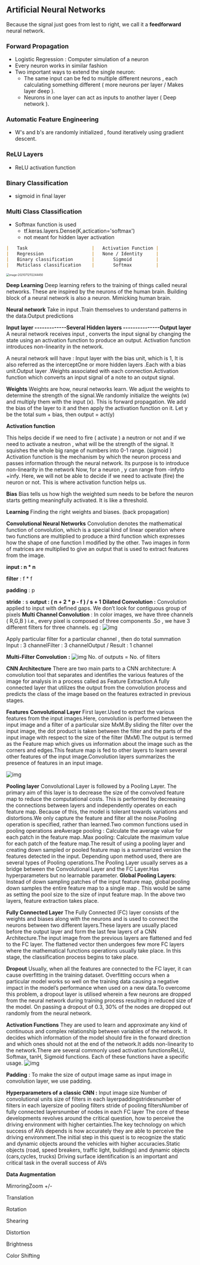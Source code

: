 ## Artificial Neural Networks

Because the signal just goes from lest to right, we call it a **feedforward** neural network.

### Forward Propagation

- Logistic Regression : Computer simulation of a neuron
- Every neuron works in similar fashion
- Two important ways to extend the single neuron:
  - The same input can be fed to multiple different neurons , each calculating something different ( more neurons per layer / Makes layer deep ).
  - Neurons in one layer can act as inputs to another layer ( Deep network ).

### Automatic Feature Engineering

- W's and b's are randomly initialized , found iteratively using gradient descent.

### ReLU Layers

- ReLU activation function

### Binary Classification

- sigmoid in final layer

### Multi Class Classification

* Softmax function is used
  * tf.keras.layers.Dense(K,actication='softmax')
  * not meant for hidden layer activation

```markdown
|   Task	                    |   Activation Function	|
|   Regression	                |   None / Identity	    |
|   Binary classification	    |       Sigmoid 	    |
|   Muticlass classification	|       Softmax	  	    |
```

<img src="C:\Users\ACER\AppData\Roaming\Typora\typora-user-images\image-20210712112244450.png" alt="image-20210712112244450" style="zoom:50%;" />



**Deep Learning** 
Deep learning refers to the training of things called neural networks. These are inspired by the neurons of the human brain. Building block of a neural network is also a neuron.
Mimicking human brain. 

**Neural network** 
Take in input .Train themselves to understand patterns in the data.Output predictions

**Input layer -------------Several Hidden layers ---------------Output layer**
A neural network receives input , converts the input signal by changing the state using an activation function to produce an output.
Activation function introduces non-linearity in the network.

A neural network will have : 
Input layer with the bias unit, which is 1, It is also referred as the interceptOne or more hidden layers .Each with a bias unit.Output layer .Weights associated with each connection.Activation function which converts an input signal of a note to an output signal.


**Weights** 
Weights are how, neural networks learn. We adjust the weights to determine the strength of the signal.We randomly initialize the weights (w) and multiply them with the input (x).
This is forward propagation.
We add the bias of the layer to it and then apply the activation function on it.
Let y be the total sum + bias, then output = act(y)

**Activation function**

This helps decide if we need to fire ( activate ) a neutron or not and if we need to activate a neutron , what will be the strength of the signal.
It squishes the whole big range of numbers into 0-1 range. (sigmoid )
Activation function is the mechanism by which the neuron process and passes information through the neural network.
Its purpose is to introduce non-linearity in the network
Now, for a neuron , y can range from -infyto +infy. Here, we will not be able to decide if we need to activate (fire) the neuron or not. This is where activation function helps us.

**Bias**
Bias tells us how high the weighted sum needs to be before the neuron starts getting meaningfully activated. It is like a threshold.

**Learning** 
Finding the right weights and biases. (back propagation)













**Convolutional Neural Networks** 
Convolution denotes the mathematical function of convolution, which is a special kind of linear operation where two functions are multiplied to produce a third function which expresses how the shape of one function I modified by the other.
Two images in form of matrices are multiplied to give an output that is used to extract features from the image.

**input : n \* n**

**filter** : f \* f

**padding** : p

**stride** : s
**output : ( n + 2 \* p - f ) / s + 1**
**Dilated Convolution :** Convolution applied to input with defined gaps. We don’t look for contiguous group of pixels
**Multi Channel Convolution** : In color images, we have three channels ( R,G,B ) i.e., every pixel is composed of three components .So , we have 3 different filters for three channels. eg : ![img](https://lh4.googleusercontent.com/Os4xQ86NM1WxObZRpKGNkc_U5ae7EIJgeKbIbvkm22peZBRaRGSxdvOyjBGKDsTF_Vcb0H9FDJOrq8qcsuZbS8Pw0Cx5CXYC7Su6LQgKCxyV0YNiQglqZO1yu974yQ)

Apply particular filter for a particular channel , then do total summation
Input : 3 channelFilter : 3 channelOutput / Result : 1 channel


**Multi-Filter Convolution** **:** 
![img](https://lh6.googleusercontent.com/52IpQYba-VVZh_zZ2UWneh9mTZSyzN-YDnERjFmU0hzV9LlbHzMgdOuBASyR9SsbjQ44izk4CAS7GcTg24k9UXMLQST78OQtGSyiPsXGUO-AtomtJM14MHeVhIJI6Q)
No. of outputs = No. of filters



**CNN Architecture**
There are two main parts to a CNN architecture:
A convolution tool that separates and identifies the various features of the image for analysis in a process called as Feature Extraction.A fully connected layer that utilizes the output from the convolution process and predicts the class of the image based on the features extracted in previous stages.

**Features**
**Convolutional Layer**
First layer.Used to extract the various features from the input images.Here, convolution is performed between the input image and a filter of a particular size MxM.By sliding the filter over the input image, the dot product is taken between the filter and the parts of the input image with respect to the size of the filter (MxM).The output is termed as the Feature map which gives us information about the image such as the corners and edges.This feature map is fed to other layers to learn several other features of the input image.Convolution layers summarizes the presence of features in an input image.

![img](https://lh6.googleusercontent.com/H9FjavpmHjNxiih827s5K7-QtH09AJikj5gxjo0h1tdyWoa7hlUVq3bGQLn7ZtLzbxQStYYX6yvxjAfLXSUAcbkmNspBDUZRt8HUbc3qXOufKqadJwjk015-bASDfg)


**Pooling layer**
Convolutional Layer is followed by a Pooling Layer. The primary aim of this layer is to decrease the size of the convolved feature map to reduce the computational costs. This is performed by decreasing the connections between layers and independently operates on each feature map. Because of this, the model is tolerant towards variations and distortions.We only capture the feature and filter all the noise.Pooling operation is specified, rather than learned.Two common functions used in pooling operations areAverage pooling : Calculate the average value for each patch in the feature map..Max pooling: Calculate the maximum value for each patch of the feature map.The result of using a pooling layer and creating down sampled or pooled feature map is a summarized version the features detected in the input. Depending upon method used, there are several types of Pooling operations.The Pooling Layer usually serves as a bridge between the Convolutional Layer and the FC Layer.Has hyperparameters but no learnable parameter.
**Global Pooling Layers**: Instead of down sampling patches of the input feature map, global pooling down samples the entire feature map to a single map . This would be same as setting the pool size to the size of input feature map.
In the above two layers, feature extraction takes place.

 **Fully Connected Layer**
The Fully Connected (FC) layer consists of the weights and biases along with the neurons and is used to connect the neurons between two different layers.These layers are usually placed before the output layer and form the last few layers of a CNN Architecture.The input image from the previous layers are flattened and fed to the FC layer. The flattened vector then undergoes few more FC layers where the mathematical functions operations usually take place. In this stage, the classification process begins to take place.

**Dropout**
Usually, when all the features are connected to the FC layer, it can cause overfitting in the training dataset. Overfitting occurs when a particular model works so well on the training data causing a negative impact in the model’s performance when used on a new data.To overcome this problem, a dropout layer is utilised wherein a few neurons are dropped from the neural network during training process resulting in reduced size of the model. On passing a dropout of 0.3, 30% of the nodes are dropped out randomly from the neural network.

**Activation Functions**
They are used to learn and approximate any kind of continuous and complex relationship between variables of the network. It decides which information of the model should fire in the forward direction and which ones should not at the end of the network.It adds non-linearity to the network.There are several commonly used activation functionsReLU, Softmax, tanH, Sigmoid functions. Each of these functions have a specific usage. 
	![img](https://lh6.googleusercontent.com/BE0UW5QBi2Wyh_0kUYLYaD9I5VcXPvf7K0ujPgqxJu2qvWhgSeMMBefnNv5uV7PQCvQLmhGJ2mMbxmd5jMBPyELyVSABtBkKffFf4F6dA-WOz7ECFaPUdcwDAPMGXQ)

**Padding** : To make the size of output image same as input image in convolution layer, we use padding.

**Hyperparameters of a classic CNN :** 
Input image size Number of convolutional units size of filters in each layerpaddingstridesnumber of filters in each layersize of pooling filters stride of pooling filtersNumber of fully connected layersnumber of nodes in each FC layer
The core of these developments revolves around the critical question, how to perceive the driving environment with higher certainties.The key technology on which success of AVs depends is how accurately they are able to perceive the driving environment.The initial step in this quest is to recognize the static and dynamic objects around the vehicles with higher accuracies.Static objects (road, speed breakers, traffic light, buildings) and dynamic objects (cars,cycles, trucks) Driving surface identification is an important and critical task in the overall success of AVs

**Data Augmentation**

MirroringZoom +/-

Translation

Rotation

Shearing

Distortion

Brightness

Color Shifting

 
